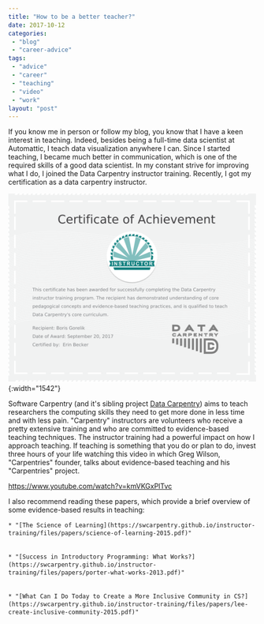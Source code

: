 ```yaml
---
title: "How to be a better teacher?"
date: 2017-10-12
categories: 
 - "blog"
 - "career-advice"
tags: 
 - "advice"
 - "career"
 - "teaching"
 - "video"
 - "work"
layout: "post"
---
```


If you know me in person or follow my blog, you know that I have a keen interest in teaching. Indeed, besides being a full-time data scientist at Automattic, I teach data visualization anywhere I can. Since I started teaching, I became much better in communication, which is one of the required skills of a good data scientist.
In my constant strive for improving what I do, I joined the Data Carpentry instructor training. Recently, I got my certification as a data carpentry instructor.

![Certificate of achievement. Data Carpentry instructor](/assets/img/2017/10/certificate-of-achievement-data-carpentry.png){:width="1542"}

Software Carpentry (and it's sibling project [Data Carpentry](http://www.datacarpentry.org/)) aims to teach researchers the computing skills they need to get more done in less time and with less pain. "Carpentry" instructors are volunteers who receive a pretty extensive training and who are committed to evidence-based teaching techniques. The instructor training had a powerful impact on how I approach teaching. If teaching is something that you do or plan to do, invest three hours of your life watching this video in which Greg Wilson, "Carpentries" founder, talks about evidence-based teaching and his "Carpentries" project.

https://www.youtube.com/watch?v=kmVKGxPlTvc

I also recommend reading these papers, which provide a brief overview of some evidence-based results in teaching:


    * "[The Science of Learning](https://swcarpentry.github.io/instructor-training/files/papers/science-of-learning-2015.pdf)"


    * "[Success in Introductory Programming: What Works?](https://swcarpentry.github.io/instructor-training/files/papers/porter-what-works-2013.pdf)"


    * "[What Can I Do Today to Create a More Inclusive Community in CS?](https://swcarpentry.github.io/instructor-training/files/papers/lee-create-inclusive-community-2015.pdf)"
